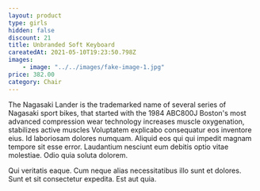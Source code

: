 ```yaml
---
layout: product
type: girls
hidden: false
discount: 21
title: Unbranded Soft Keyboard
careatedAt: 2021-05-10T19:23:50.798Z
images:
    - image: "../../images/fake-image-1.jpg"
price: 382.00
category: Chair
---
```

The Nagasaki Lander is the trademarked name of several series of Nagasaki sport bikes, that started with the 1984 ABC800J
Boston's most advanced compression wear technology increases muscle oxygenation, stabilizes active muscles
Voluptatem explicabo consequatur eos inventore eius. Id laboriosam dolores numquam. Aliquid eos qui qui impedit magnam tempore sit esse error. Laudantium nesciunt eum debitis optio vitae molestiae. Odio quia soluta dolorem.
 Qui veritatis eaque. Cum neque alias necessitatibus illo sunt et dolores. Sunt et sit consectetur expedita. Est aut quia.

